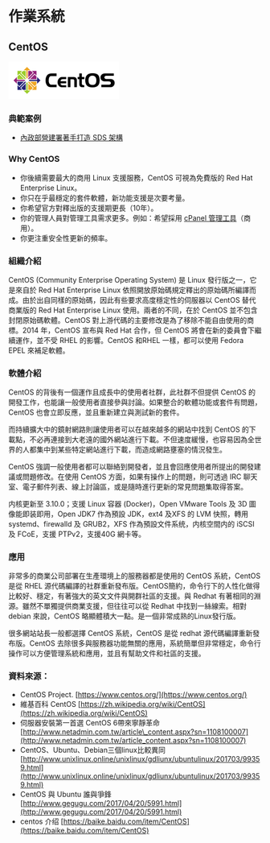 # **作業系統**

## **CentOS**

![](/assets/220px-Centos-logo-light.svg.png)

### 典範案例

* [內政部營建署著手打造 SDS 架構](/use-case/di-zhi-teng-yun-wang-yun-yong-duo-tao-kai-yuan-ruan-ti/ying-jian-shu-zhu-shou-da-zao-sds-jia-gou.md)

### Why CentOS

* 你後續需要最大的商用 Linux 支援服務，CentOS 可視為免費版的 Red Hat Enterprise Linux。
* 你只在乎最穩定的套件軟體，新功能支援是次要考量。
* 你希望官方對釋出版的支援期更長（10年）。
* 你的管理人員對管理工具需求更多。例如：希望採用 [cPanel 管理工具](https://cpanel.com/)（商用）。
* 你更注重安全性更新的頻率。

### 組織介紹

CentOS \(Community Enterprise Operating System\) 是 Linux 發行版之一，它是來自於 Red Hat Enterprise Linux 依照開放原始碼規定釋出的原始碼所編譯而成。由於出自同樣的原始碼，因此有些要求高度穩定性的伺服器以 CentOS 替代商業版的 Red Hat Enterprise Linux 使用。兩者的不同，在於 CentOS 並不包含封閉原始碼軟體。CentOS 對上游代碼的主要修改是為了移除不能自由使用的商標。2014 年，CentOS 宣布與 Red Hat 合作，但 CentOS 將會在新的委員會下繼續運作，並不受 RHEL 的影響。CentOS 和RHEL 一樣，都可以使用 Fedora EPEL 來補足軟體。

### 軟體介紹

CentOS 的背後有一個運作且成長中的使用者社群，此社群不但提供 CentOS 的開發工作，也能讓一般使用者直接參與討論。如果整合的軟體功能或套件有問題，CentOS 也會立即反應，並且重新建立與測試新的套件。

而持續擴大中的鏡射網路則讓使用者可以在越來越多的網站中找到 CentOS 的下載點，不必再連接到大老遠的國外網站進行下載。不但速度緩慢，也容易因為全世界的人都集中到某些特定網站進行下載，而造成網路壅塞的情況發生。

CentOS 強調一般使用者都可以聯絡到開發者，並且會回應使用者所提出的開發建議或問題修改。在使用 CentOS 方面，如果有操作上的問題，則可透過 IRC 聊天室、電子郵件列表、線上討論區，或是隨時進行更新的常見問題集取得答案。

内核更新至 3.10.0；支援 Linux 容器 \(Docker\)，Open VMware Tools 及 3D 圖像能即装即用，Open JDK7 作為預設 JDK，ext4 及XFS 的 LVM 快照，轉用 systemd、firewalld 及 GRUB2，XFS 作為預設文件系统，内核空間内的 iSCSI 及 FCoE，支援 PTPv2，支援40G 網卡等。

### 應用

非常多的商業公司部署在生產環境上的服務器都是使用的 CentOS 系統，CentOS 是從 RHEL 源代碼編譯的社群重新發布版。CentOS簡約，命令行下的人性化做得比較好、穩定，有著強大的英文文件與開群社區的支援。與 Redhat 有著相同的淵源。雖然不單獨提供商業支援，但往往可以從 Redhat 中找到一絲線索。相對 debian 來說，CentOS 略顯體積大一點。是一個非常成熟的Linux發行版。

很多網站站長一般都選擇 CentOS 系統，CentOS 是從 redhat 源代碼編譯重新發布版。CentOS 去除很多與服務器功能無關的應用，系統簡單但非常穩定，命令行操作可以方便管理系統和應用，並且有幫助文件和社區的支援。

### 資料來源：

* CentOS Project. [https://www.centos.org/](https://www.centos.org/)
* 維基百科 CentOS [https://zh.wikipedia.org/wiki/CentOS](https://zh.wikipedia.org/wiki/CentOS)
* 伺服器安裝第一首選 CentOS 6帶來寧靜革命 [http://www.netadmin.com.tw/article\_content.aspx?sn=1108100007](http://www.netadmin.com.tw/article_content.aspx?sn=1108100007)
* CentOS、Ubuntu、Debian三個linux比較異同 [http://www.unixlinux.online/unixlinux/gdliunx/ubuntulinux/201703/99359.html](http://www.unixlinux.online/unixlinux/gdliunx/ubuntulinux/201703/99359.html)
* CentOS 與 Ubuntu 誰與爭鋒 [http://www.gegugu.com/2017/04/20/5991.html](http://www.gegugu.com/2017/04/20/5991.html)
* centos 介绍 [https://baike.baidu.com/item/CentOS](https://baike.baidu.com/item/CentOS)



